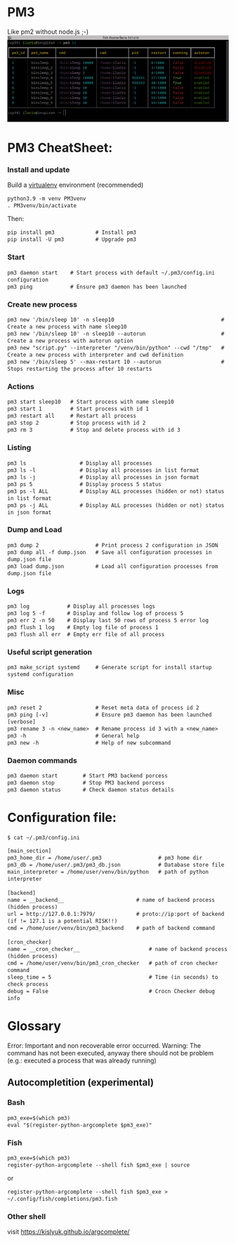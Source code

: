 # PM3
Like pm2 without node.js ;-)
![](https://github.com/ilariofebi/PM3/blob/main/screenshots/ls.png?raw=true)
# PM3 CheatSheet:
### Install and update
Build a [virtualenv](https://docs.python.org/3.9/tutorial/venv.html) environment (recommended)
```
python3.9 -m venv PM3venv
. PM3venv/bin/activate
```
Then:
```
pip install pm3             # Install pm3
pip install -U pm3          # Upgrade pm3
```

### Start
```
pm3 daemon start    # Start process with default ~/.pm3/config.ini configuration 
pm3 ping            # Ensure pm3 daemon has been launched
```

### Create new process
```
pm3 new '/bin/sleep 10' -n sleep10                                  # Create a new process with name sleep10
pm3 new '/bin/sleep 10' -n sleep10 --autorun                        # Create a new process with autorun option
pm3 new "script.py" --interpreter "/venv/bin/python" --cwd "/tmp"   # Create a new process with interpreter and cwd definition
pm3 new '/bin/sleep 5' --max-restart 10 --autorun                   # Stops restarting the process after 10 restarts        
```
### Actions
```
pm3 start sleep10   # Start process with name sleep10
pm3 start 1         # Start process with id 1
pm3 restart all     # Restart all process
pm3 stop 2          # Stop process with id 2 
pm3 rm 3            # Stop and delete process with id 3
```

### Listing
```
pm3 ls                 # Display all processes
pm3 ls -l              # Display all processes in list format
pm3 ls -j              # Display all processes in json format
pm3 ps 5               # Display process 5 status
pm3 ps -l ALL          # Display ALL processes (hidden or not) status in list format
pm3 ps -j ALL          # Display ALL processes (hidden or not) status in json format
```

### Dump and Load
```
pm3 dump 2                  # Print process 2 configuration in JSON
pm3 dump all -f dump.json   # Save all configuration processes in dump.json file 
pm3 load dump.json          # Load all configuration processes from dump.json file 
```

### Logs
```
pm3 log            # Display all processes logs
pm3 log 5 -f       # Display and follow log of process 5
pm3 err 2 -n 50    # Display last 50 rows of process 5 error log 
pm3 flush 1 log    # Empty log file of process 1
pm3 flush all err  # Empty err file of all process
```

### Useful script generation
```
pm3 make_script systemd     # Generate script for install startup systemd configuration
```

### Misc
```
pm3 reset 2                 # Reset meta data of process id 2
pm3 ping [-v]               # Ensure pm3 daemon has been launched [verbose]
pm3 rename 3 -n <new_name>  # Rename process id 3 with a <new_name>
pm3 -h                      # General help
pm3 new -h                  # Help of new subcommand  
```

### Daemon commands
```
pm3 daemon start        # Start PM3 backend porcess
pm3 daemon stop         # Stop PM3 backend porcess
pm3 daemon status       # Check daemon status details
```

# Configuration file:
`$ cat ~/.pm3/config.ini`
```
[main_section]
pm3_home_dir = /home/user/.pm3                  # pm3 home dir
pm3_db = /home/user/.pm3/pm3_db.json            # Database store file
main_interpreter = /home/user/venv/bin/python   # path of python interpreter

[backend]
name = __backend__                       # name of backend process (hidden process)
url = http://127.0.0.1:7979/             # proto://ip:port of backend (if != 127.1 is a potential RISK!!)
cmd = /home/user/venv/bin/pm3_backend    # path of backend command

[cron_checker]
name = __cron_checker__                      # name of backend process (hidden process)
cmd = /home/user/venv/bin/pm3_cron_checker   # path of cron checker command
sleep_time = 5                               # Time (in seconds) to check process                            
debug = False                                # Crocn Checker debug info
```
# Glossary
Error: Important and non recoverable error occurred.
Warning: The command has not been executed, anyway there should not be problem
(e.g.: executed a process that was already running)

## Autocompletition (experimental)
### Bash
```
pm3_exe=$(which pm3)
eval "$(register-python-argcomplete $pm3_exe)"
```

### Fish
```
pm3_exe=$(which pm3)
register-python-argcomplete --shell fish $pm3_exe | source
```
or
```
register-python-argcomplete --shell fish $pm3_exe > ~/.config/fish/completions/pm3.fish
```

### Other shell
visit https://kislyuk.github.io/argcomplete/


